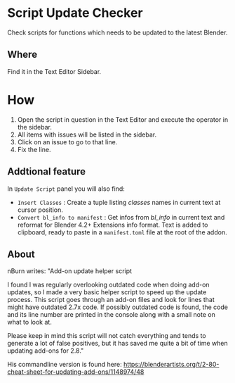# Script Update Checker
Check scripts for functions which needs to be updated to the latest Blender.

## Where

Find it in the Text Editor Sidebar.

# How

1. Open the script in question in the Text Editor and execute the operator in the sidebar. 
2. All items with issues will be listed in the sidebar. 
3. Click on an issue to go to that line. 
4. Fix the line.


## Addtional feature

In `Update Script` panel you will also find:
- `Insert Classes` : Create a tuple listing *classes* names in current text at cursor position. 
- `Convert bl_info to manifest` : Get infos from *bl_info* in current text and reformat for Blender 4.2+ Extensions info format. Text is added to clipboard, ready to paste in a `manifest.toml` file at the root of the addon.

## About

nBurn writes:
"Add-on update helper script

I found I was regularly overlooking outdated code when doing add-on updates, so I made a very basic helper script to speed up the update process. This script goes through an add-on files and look for lines that might have outdated 2.7x code. If possibly outdated code is found, the code and its line number are printed in the console along with a small note on what to look at.

Please keep in mind this script will not catch everything and tends to generate a lot of false positives, but it has saved me quite a bit of time when updating add-ons for 2.8."

His commandline version is found here: 
https://blenderartists.org/t/2-80-cheat-sheet-for-updating-add-ons/1148974/48